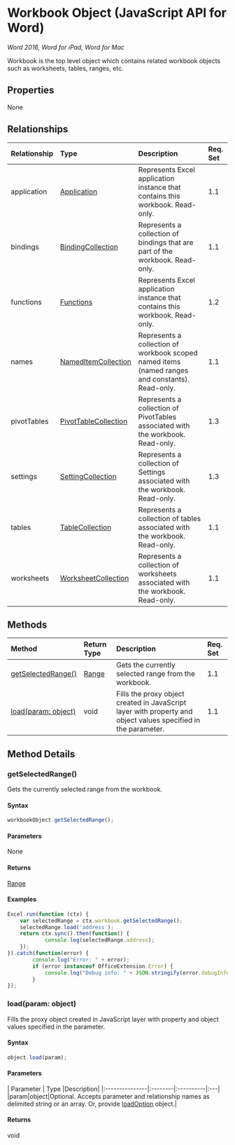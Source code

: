 # Workbook Object (JavaScript API for Word)

_Word 2016, Word for iPad, Word for Mac_

Workbook is the top level object which contains related workbook objects such as worksheets, tables, ranges, etc.

## Properties

None

## Relationships
| Relationship | Type	|Description| Req. Set|
|:---------------|:--------|:----------|:----|
|application|[Application](application.md)|Represents Excel application instance that contains this workbook. Read-only.|1.1||
|bindings|[BindingCollection](bindingcollection.md)|Represents a collection of bindings that are part of the workbook. Read-only.|1.1||
|functions|[Functions](functions.md)|Represents Excel application instance that contains this workbook. Read-only.|1.2||
|names|[NamedItemCollection](nameditemcollection.md)|Represents a collection of workbook scoped named items (named ranges and constants). Read-only.|1.1||
|pivotTables|[PivotTableCollection](pivottablecollection.md)|Represents a collection of PivotTables associated with the workbook. Read-only.|1.3||
|settings|[SettingCollection](settingcollection.md)|Represents a collection of Settings associated with the workbook. Read-only.|1.3||
|tables|[TableCollection](tablecollection.md)|Represents a collection of tables associated with the workbook. Read-only.|1.1||
|worksheets|[WorksheetCollection](worksheetcollection.md)|Represents a collection of worksheets associated with the workbook. Read-only.|1.1||

## Methods

| Method		   | Return Type	|Description| Req. Set|
|:---------------|:--------|:----------|:----|
|[getSelectedRange()](#getselectedrange)|[Range](range.md)|Gets the currently selected range from the workbook.|1.1|
|[load(param: object)](#loadparam-object)|void|Fills the proxy object created in JavaScript layer with property and object values specified in the parameter.|1.1|

## Method Details


### getSelectedRange()
Gets the currently selected range from the workbook.

#### Syntax
```js
workbookObject.getSelectedRange();
```

#### Parameters
None

#### Returns
[Range](range.md)

#### Examples

```js
Excel.run(function (ctx) { 
	var selectedRange = ctx.workbook.getSelectedRange();
	selectedRange.load('address');
	return ctx.sync().then(function() {
			console.log(selectedRange.address);
	});
}).catch(function(error) {
		console.log("Error: " + error);
		if (error instanceof OfficeExtension.Error) {
			console.log("Debug info: " + JSON.stringify(error.debugInfo));
		}
});
```
### load(param: object)
Fills the proxy object created in JavaScript layer with property and object values specified in the parameter.

#### Syntax
```js
object.load(param);
```

#### Parameters
| Parameter	   | Type	|Description|
|:---------------|:--------|:----------|:---|
|param|object|Optional. Accepts parameter and relationship names as delimited string or an array. Or, provide [loadOption](loadoption.md) object.|

#### Returns
void
